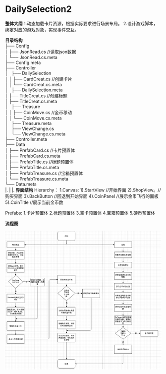 # DailySelection2

**整体大纲**
 1.动态加载卡片资源，根据实际要求进行场景布局。
 2.设计游戏脚本，绑定对应的游戏对象，实现事件交互。
 
**目录结构**  
├── Config  
 │   ├── JsonRead.cs  //读取json数据  
 │   └── JsonRead.cs.meta  
├── Config.meta  
├── Controller  
 │   ├── DailySelection  
 │   │   ├── CardCreat.cs  //创建卡片  
 │   │   └── CardCreat.cs.meta  
 │   ├── DailySelection.meta  
 │   ├── TitleCreat.cs  //创建标题  
 │   ├── TitleCreat.cs.meta  
 │   ├── Treasure  
 │   │   ├── CoinMove.cs  //金币移动  
 │   │   └── CoinMove.cs.meta  
 │   ├── Treasure.meta  
 │   ├── ViewChange.cs  
 │   └── ViewChange.cs.meta  
├── Controller.meta  
├── Data  
 │   ├── PrefabCard.cs //卡片预置体  
 │   ├── PrefabCard.cs.meta  
 │   ├── PrefabTitle.cs //标题预置体  
 │   ├── PrefabTitle.cs.meta  
 │   ├── PrefabTreasure.cs //宝箱预置体  
 │   └── PrefabTreasure.cs.meta  
└── Data.meta  
|. 
| |. 
**界面结构**
  Hierarchy：
    1.Canvas: 
     1).StartView //开始界面
     2).ShopView。//购买界面
     3).BackButton //回退到开始界面
     4).CoinPanel //展示金币飞行的面板
     5).CoinTitle //展示当前金币数
     
  Prefabs: 1.卡片预置体 2.标题预置体 3.空卡预置体 4.宝箱预置体 5.硬币预置体
  
**流程图**  

![image](https://github.com/89trillion-songzhiheng/DailySelection2/blob/main/picture/ProcessPicture.png)
